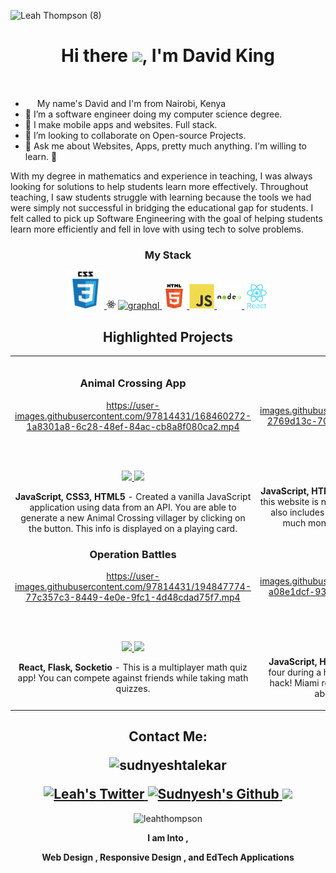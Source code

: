 ![Leah Thompson (8)](https://user-images.githubusercontent.com/97814431/194848686-73f7e53a-4b3d-428f-9e26-af37e3daebc3.png)

<!-- ![Blue Peach Watch Movie and Chill Twitter Banner (3)](https://user-images.githubusercontent.com/97814431/168457214-e9e85f76-04b1-4c2d-892f-b72bfdf635a6.png) -->

<h1 align="center">Hi there <img src="https://github.com/sudnyeshtalekar/sudnyeshtalekar/blob/master/Assets/Hi.gif" width="40px">, I'm David King</h1>

&nbsp;&nbsp;&nbsp;&nbsp;&nbsp;&nbsp;&nbsp;&nbsp;&nbsp;&nbsp;&nbsp;&nbsp;&nbsp;&nbsp;&nbsp;&nbsp;&nbsp;&nbsp;&nbsp;&nbsp;&nbsp;&nbsp;&nbsp;&nbsp;&nbsp;&nbsp;&nbsp;&nbsp;&nbsp;&nbsp;&nbsp;&nbsp;&nbsp;&nbsp;&nbsp;&nbsp;&nbsp;&nbsp;&nbsp;&nbsp;&nbsp;&nbsp;&nbsp;&nbsp;&nbsp;&nbsp;&nbsp;&nbsp;&nbsp;&nbsp;&nbsp;&nbsp;&nbsp;&nbsp;&nbsp;&nbsp;&nbsp;&nbsp;&nbsp; <b align="center"></b> <br>

- <img src ="https://s3.amazonaws.com/pix.iemoji.com/images/emoji/apple/ios-12/256/girl-light-skin-tone.png" height= 15px width = 15px> My name's David and I'm from Nairobi, Kenya
- 🥛 I’m a software engineer doing my computer science degree.
- 🥛 I make mobile apps and websites. Full stack.
- 🥛 I’m looking to collaborate on Open-source Projects.
- 🥛 Ask me about Websites, Apps, pretty much anything. I'm willing to learn. 💸

<p>With my degree in mathematics and experience in teaching, I was always looking for solutions to help students learn more effectively. Throughout teaching, I saw students struggle with learning because the tools we had were simply not successful in bridging the educational gap for students. I felt called to pick up Software Engineering with the goal of helping students learn more efficiently and fell in love with using tech to solve problems.
</ p>

<h3 align="center">My Stack</h3>
<p align="center"> <a href="https://www.w3schools.com/css/" target="_blank" rel="noreferrer"> <img src="https://raw.githubusercontent.com/devicons/devicon/master/icons/css3/css3-original-wordmark.svg" alt="css3" width="60" height="60"/> </a> <a href="https://expressjs.com" target="_blank" rel="noreferrer"> <svg xmlns="http://www.w3.org/2000/svg" height="1em" viewBox="0 0 512 512"><!--! Font Awesome Free 6.4.0 by @fontawesome - https://fontawesome.com License - https://fontawesome.com/license (Commercial License) Copyright 2023 Fonticons, Inc. --><path d="M418.2 177.2c-5.4-1.8-10.8-3.5-16.2-5.1.9-3.7 1.7-7.4 2.5-11.1 12.3-59.6 4.2-107.5-23.1-123.3-26.3-15.1-69.2.6-112.6 38.4-4.3 3.7-8.5 7.6-12.5 11.5-2.7-2.6-5.5-5.2-8.3-7.7-45.5-40.4-91.1-57.4-118.4-41.5-26.2 15.2-34 60.3-23 116.7 1.1 5.6 2.3 11.1 3.7 16.7-6.4 1.8-12.7 3.8-18.6 5.9C38.3 196.2 0 225.4 0 255.6c0 31.2 40.8 62.5 96.3 81.5 4.5 1.5 9 3 13.6 4.3-1.5 6-2.8 11.9-4 18-10.5 55.5-2.3 99.5 23.9 114.6 27 15.6 72.4-.4 116.6-39.1 3.5-3.1 7-6.3 10.5-9.7 4.4 4.3 9 8.4 13.6 12.4 42.8 36.8 85.1 51.7 111.2 36.6 27-15.6 35.8-62.9 24.4-120.5-.9-4.4-1.9-8.9-3-13.5 3.2-.9 6.3-1.9 9.4-2.9 57.7-19.1 99.5-50 99.5-81.7 0-30.3-39.4-59.7-93.8-78.4zM282.9 92.3c37.2-32.4 71.9-45.1 87.7-36 16.9 9.7 23.4 48.9 12.8 100.4-.7 3.4-1.4 6.7-2.3 10-22.2-5-44.7-8.6-67.3-10.6-13-18.6-27.2-36.4-42.6-53.1 3.9-3.7 7.7-7.2 11.7-10.7zM167.2 307.5c5.1 8.7 10.3 17.4 15.8 25.9-15.6-1.7-31.1-4.2-46.4-7.5 4.4-14.4 9.9-29.3 16.3-44.5 4.6 8.8 9.3 17.5 14.3 26.1zm-30.3-120.3c14.4-3.2 29.7-5.8 45.6-7.8-5.3 8.3-10.5 16.8-15.4 25.4-4.9 8.5-9.7 17.2-14.2 26-6.3-14.9-11.6-29.5-16-43.6zm27.4 68.9c6.6-13.8 13.8-27.3 21.4-40.6s15.8-26.2 24.4-38.9c15-1.1 30.3-1.7 45.9-1.7s31 .6 45.9 1.7c8.5 12.6 16.6 25.5 24.3 38.7s14.9 26.7 21.7 40.4c-6.7 13.8-13.9 27.4-21.6 40.8-7.6 13.3-15.7 26.2-24.2 39-14.9 1.1-30.4 1.6-46.1 1.6s-30.9-.5-45.6-1.4c-8.7-12.7-16.9-25.7-24.6-39s-14.8-26.8-21.5-40.6zm180.6 51.2c5.1-8.8 9.9-17.7 14.6-26.7 6.4 14.5 12 29.2 16.9 44.3-15.5 3.5-31.2 6.2-47 8 5.4-8.4 10.5-17 15.5-25.6zm14.4-76.5c-4.7-8.8-9.5-17.6-14.5-26.2-4.9-8.5-10-16.9-15.3-25.2 16.1 2 31.5 4.7 45.9 8-4.6 14.8-10 29.2-16.1 43.4zM256.2 118.3c10.5 11.4 20.4 23.4 29.6 35.8-19.8-.9-39.7-.9-59.5 0 9.8-12.9 19.9-24.9 29.9-35.8zM140.2 57c16.8-9.8 54.1 4.2 93.4 39 2.5 2.2 5 4.6 7.6 7-15.5 16.7-29.8 34.5-42.9 53.1-22.6 2-45 5.5-67.2 10.4-1.3-5.1-2.4-10.3-3.5-15.5-9.4-48.4-3.2-84.9 12.6-94zm-24.5 263.6c-4.2-1.2-8.3-2.5-12.4-3.9-21.3-6.7-45.5-17.3-63-31.2-10.1-7-16.9-17.8-18.8-29.9 0-18.3 31.6-41.7 77.2-57.6 5.7-2 11.5-3.8 17.3-5.5 6.8 21.7 15 43 24.5 63.6-9.6 20.9-17.9 42.5-24.8 64.5zm116.6 98c-16.5 15.1-35.6 27.1-56.4 35.3-11.1 5.3-23.9 5.8-35.3 1.3-15.9-9.2-22.5-44.5-13.5-92 1.1-5.6 2.3-11.2 3.7-16.7 22.4 4.8 45 8.1 67.9 9.8 13.2 18.7 27.7 36.6 43.2 53.4-3.2 3.1-6.4 6.1-9.6 8.9zm24.5-24.3c-10.2-11-20.4-23.2-30.3-36.3 9.6.4 19.5.6 29.5.6 10.3 0 20.4-.2 30.4-.7-9.2 12.7-19.1 24.8-29.6 36.4zm130.7 30c-.9 12.2-6.9 23.6-16.5 31.3-15.9 9.2-49.8-2.8-86.4-34.2-4.2-3.6-8.4-7.5-12.7-11.5 15.3-16.9 29.4-34.8 42.2-53.6 22.9-1.9 45.7-5.4 68.2-10.5 1 4.1 1.9 8.2 2.7 12.2 4.9 21.6 5.7 44.1 2.5 66.3zm18.2-107.5c-2.8.9-5.6 1.8-8.5 2.6-7-21.8-15.6-43.1-25.5-63.8 9.6-20.4 17.7-41.4 24.5-62.9 5.2 1.5 10.2 3.1 15 4.7 46.6 16 79.3 39.8 79.3 58 0 19.6-34.9 44.9-84.8 61.4zm-149.7-15c25.3 0 45.8-20.5 45.8-45.8s-20.5-45.8-45.8-45.8c-25.3 0-45.8 20.5-45.8 45.8s20.5 45.8 45.8 45.8z"/></svg></a> <a href="https://graphql.org" target="_blank" rel="noreferrer"> <img src="https://www.vectorlogo.zone/logos/graphql/graphql-icon.svg" alt="graphql" width="40" height="40"/> </a> <a href="https://www.w3.org/html/" target="_blank" rel="noreferrer"> <img src="https://raw.githubusercontent.com/devicons/devicon/master/icons/html5/html5-original-wordmark.svg" alt="html5" width="40" height="40"/> </a> <a href="https://developer.mozilla.org/en-US/docs/Web/JavaScript" target="_blank" rel="noreferrer"> <img src="https://raw.githubusercontent.com/devicons/devicon/master/icons/javascript/javascript-original.svg" alt="javascript" width="40" height="40"/> </a> <a href="https://nodejs.org" target="_blank" rel="noreferrer"> <img src="https://raw.githubusercontent.com/devicons/devicon/master/icons/nodejs/nodejs-original-wordmark.svg" alt="nodejs" width="40" height="40"/> </a> <a href="https://reactjs.org/" target="_blank" rel="noreferrer"> <img src="https://raw.githubusercontent.com/devicons/devicon/master/icons/react/react-original-wordmark.svg" alt="react" width="40" height="40"/> </a> </p>

<h2 align="center">Highlighted Projects </h2>
<div align="center">
<table>
<tr>
<td width="50%">
<h3 align="center" color="white">Animal Crossing App</h2>
<div align="center" >  
<a href='https://animal-crossing-app.netlify.app/'> 
</a>
  
 https://user-images.githubusercontent.com/97814431/168460272-1a8301a8-6c28-48ef-84ac-cb8a8f080ca2.mp4
  
<br>
<br>
<p>
  <a href="https://github.com/leahthompson01/ACNH-Generator" target="_blank">
  
<img src="https://img.shields.io/badge/Code-black?style=for-the-badge&logo=github"/>
    
<a href="https://animal-crossing-app.netlify.app/" target="_blank">
<img src="https://img.shields.io/badge/-website-green?style=for-the-badge&color=cb7e67"/>
</a>
</p>
<p><strong>JavaScript, CSS3, HTML5</strong> - Created a vanilla JavaScript application using data from an API. You are able to generate a new Animal Crossing villager by clicking on the button. This info is displayed on a playing card.</p>
</div>


  <h3 align="center" color="white">Operation Battles</h2>
<div align="center" >  
<a href='https://github.com/leahthompson01/MathApp'> 
</a>
  
https://user-images.githubusercontent.com/97814431/194847774-77c357c3-8449-4e0e-9fc1-4d48cdad75f7.mp4
  
<br>
<br>
<p>
  <a href="https://github.com/leahthompson01/FlaskMathAPI" target="_blank">
  
<img src="https://img.shields.io/badge/Code-black?style=for-the-badge&logo=github"/>
    
<a href="https://github.com/leahthompson01/MathApp" target="_blank">
<img src="https://img.shields.io/badge/-website-green?style=for-the-badge&color=cb7e67"/>
</a>
</p>
<p><strong>React, Flask, Socketio</strong> - This is a multiplayer math quiz app! You can compete against friends while taking math quizzes.</p>
</div>
</td>
<td width="50%">
<h3 align="center" color="white">Capital Hack</h2>
<div align="center" >  
<a href='https://raissa-k.github.io/TECHTOGETHER-HACK/index.html'>
</a>
 
https://user-images.githubusercontent.com/97814431/168461352-2769d13c-7079-4a4b-8916-1c19bb1b5243.mp4
  
<br>
<br>
<p>
<a href="https://github.com/raissa-k/TECHTOGETHER-HACK" target="_blank">
<img src="https://img.shields.io/badge/Code-black?style=for-the-badge&logo=github"/>
</a>  
<a href="https://raissa-k.github.io/TECHTOGETHER-HACK/index.html" target="_blank">
<img src="https://img.shields.io/badge/-website-green?style=for-the-badge&color=cb7e67"/>
</a>
</p>
<p><strong>JavaScript, HTML5, CSS3</strong> - Completed for a hackathon, this website is not only responsive and fully accessible. It also includes calculators to accurately estimate how much money is in your 401k or 403b account.</p>
</div>
  <h3 align="center" color="white">Above the Horizon</h2>
<div align="center" >  
<a href='https://leahthompson01.github.io/UpdatedSpace/index.html'>
</a>
 
https://user-images.githubusercontent.com/97814431/168459317-a08e1dcf-9335-4331-947b-b63722c42e64.mp4
  
<br>
<br>
<p>
<a href="https://github.com/leahthompson01/UpdatedSpace" target="_blank">
<img src="https://img.shields.io/badge/Code-black?style=for-the-badge&logo=github"/>
</a>  
<a href="https://leahthompson01.github.io/UpdatedSpace/index.html" target="_blank">
<img src="https://img.shields.io/badge/-website-green?style=for-the-badge&color=cb7e67"/>
</a>
</p>
<p><strong>JavaScript, HTML5, CSS3</strong> - Completed as a team of four during a hackathon. This project won best space hack! Miami residents can use this app to learn more about the Florida space scene.</p>
</div>
</table>

<h2 align="center">Contact Me:
<p align="center"> <img src="https://komarev.com/ghpvc/?username=leahthompson01" alt="sudnyeshtalekar" /> </p>
<a href="https://twitter.com/LeahTCodes">
  <img  alt="Leah's Twitter" width="35px" src="https://cdn.jsdelivr.net/npm/simple-icons@v3/icons/twitter.svg" />
</a>
<a href="https://github.com/leahthompson01">
  <img  alt="Sudnyesh's Github" width="35px" src="https://cdn.jsdelivr.net/npm/simple-icons@v3/icons/github.svg" />
</a>
<a href="https://leahthompson.netlify.app/">
  <img width="35px" src="https://cdn.jsdelivr.net/npm/simple-icons@3.2.0/icons/write-dot-as.svg" />
</a>
  </h2>
  </ br>

<p align="center"> <img src="https://github-readme-stats.vercel.app/api?username=leahthompson01&show_icons=true&theme=dark" alt="leahthompson" /> 
</p>

**I am Into ,**

**Web Design , Responsive Design , and EdTech Applications**

<br />
